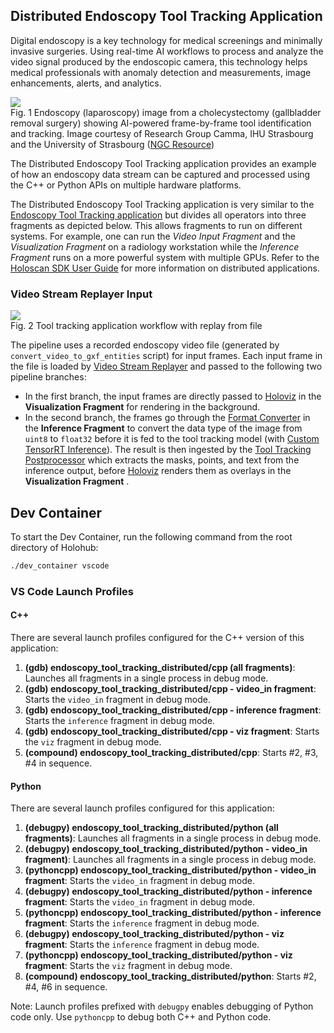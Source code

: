 ## Distributed Endoscopy Tool Tracking Application

Digital endoscopy is a key technology for medical screenings and minimally invasive surgeries. Using real-time AI workflows to process and analyze the video signal produced by the endoscopic camera, this technology helps medical professionals with anomaly detection and measurements, image enhancements, alerts, and analytics.


![](docs/app_endoscopy.png)<br>
Fig. 1 Endoscopy (laparoscopy) image from a cholecystectomy (gallbladder removal surgery) showing AI-powered frame-by-frame tool identification and tracking. Image courtesy of Research Group Camma, IHU Strasbourg and the University of Strasbourg ([NGC Resource](https://catalog.ngc.nvidia.com/orgs/nvidia/teams/clara-holoscan/resources/holoscan_endoscopy_sample_data))



The Distributed Endoscopy Tool Tracking application provides an example of how an endoscopy data stream can be captured and processed using the C++ or Python APIs on multiple hardware platforms.

The Distributed Endoscopy Tool Tracking application is very similar to the [Endoscopy Tool Tracking application](../endoscopy_tool_tracking/) but divides all operators into three fragments as depicted below. 
This allows fragments to run on different systems. For example, one can run the *Video Input Fragment* and the *Visualization Fragment* on a radiology workstation while the *Inference Fragment* runs on a more powerful system with multiple GPUs. Refer to the [Holoscan SDK User Guide](https://docs.nvidia.com/holoscan/sdk-user-guide/holoscan_core.html) for more information on distributed applications.

### Video Stream Replayer Input
![](docs/workflow_tool_tracking_replayer.png)<br>
Fig. 2 Tool tracking application workflow with replay from file


The pipeline uses a recorded endoscopy video file (generated by `convert_video_to_gxf_entities` script) for input frames. Each input frame in the file is loaded by [Video Stream Replayer](https://docs.nvidia.com/clara-holoscan/sdk-user-guide/holoscan_operators_extensions.html#operators) and passed to the following two pipeline branches:
- In the first branch, the input frames are directly passed to [Holoviz](https://docs.nvidia.com/clara-holoscan/sdk-user-guide/holoscan_operators_extensions.html#operators) in the **Visualization Fragment** for rendering in the background.
- In the second branch, the frames go through the [Format Converter](https://docs.nvidia.com/clara-holoscan/sdk-user-guide/holoscan_operators_extensions.html#operators) in the **Inference Fragment** to convert the data type of the image from `uint8` to `float32` before it is fed to the tool tracking model (with [Custom TensorRT Inference](https://docs.nvidia.com/clara-holoscan/sdk-user-guide/holoscan_operators_extensions.html#operators)). The result is then ingested by the [Tool Tracking Postprocessor](https://docs.nvidia.com/clara-holoscan/sdk-user-guide/holoscan_operators_extensions.html#operators) which extracts the masks, points, and text from the inference output, before [Holoviz](https://docs.nvidia.com/clara-holoscan/sdk-user-guide/holoscan_operators_extensions.html#operators) renders them as overlays in the **Visualization Fragment** .


## Dev Container

To start the Dev Container, run the following command from the root directory of Holohub:

```bash
./dev_container vscode
```

### VS Code Launch Profiles

#### C++

There are several launch profiles configured for the C++ version of this application:

1. **(gdb) endoscopy_tool_tracking_distributed/cpp (all fragments)**: Launches all fragments in a single process in debug mode.
2. **(gdb) endoscopy_tool_tracking_distributed/cpp - video_in fragment**: Starts the `video_in` fragment in debug mode.
3. **(gdb) endoscopy_tool_tracking_distributed/cpp - inference fragment**: Starts the `inference` fragment in debug mode.
4. **(gdb) endoscopy_tool_tracking_distributed/cpp - viz fragment**: Starts the `viz` fragment in debug mode.
5. **(compound) endoscopy_tool_tracking_distributed/cpp**: Starts #2, #3, #4 in sequence.


#### Python

There are several launch profiles configured for this application:

1. **(debugpy) endoscopy_tool_tracking_distributed/python (all fragments)**: Launches all fragments in a single process in debug mode.
2. **(debugpy) endoscopy_tool_tracking_distributed/python - video_in fragment)**: Launches all fragments in a single process in debug mode.
3. **(pythoncpp) endoscopy_tool_tracking_distributed/python - video_in fragment**: Starts the `video_in` fragment in debug mode.
4. **(debugpy) endoscopy_tool_tracking_distributed/python - inference fragment**: Starts the `video_in` fragment in debug mode.
5. **(pythoncpp) endoscopy_tool_tracking_distributed/python - inference fragment**: Starts the `inference` fragment in debug mode.
6. **(debugpy) endoscopy_tool_tracking_distributed/python - viz fragment**: Starts the `inference` fragment in debug mode.
4. **(pythoncpp) endoscopy_tool_tracking_distributed/python - viz fragment**: Starts the `viz` fragment in debug mode.
5. **(compound) endoscopy_tool_tracking_distributed/python**: Starts #2, #4, #6 in sequence.

Note: Launch profiles prefixed with `debugpy` enables debugging of Python code only. Use `pythoncpp` to debug both C++ and Python code.
